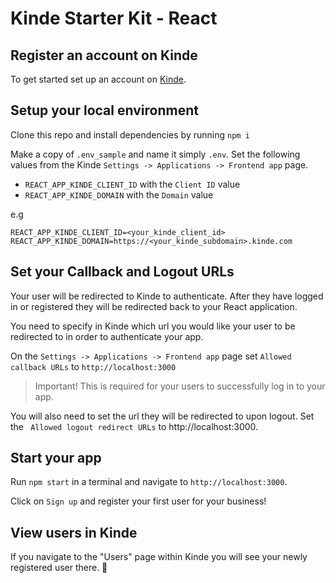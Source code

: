 # Kinde Starter Kit - React

## Register an account on Kinde

To get started set up an account on [Kinde](https://app.kinde.com/register).

## Setup your local environment

Clone this repo and install dependencies by running `npm i`

Make a copy of `.env_sample` and name it simply `.env`. Set the following values from the Kinde `Settings -> Applications -> Frontend app` page.

- `REACT_APP_KINDE_CLIENT_ID` with the `Client ID` value
- `REACT_APP_KINDE_DOMAIN` with the `Domain` value

e.g

```
REACT_APP_KINDE_CLIENT_ID=<your_kinde_client_id>
REACT_APP_KINDE_DOMAIN=https://<your_kinde_subdomain>.kinde.com
```

## Set your Callback and Logout URLs

Your user will be redirected to Kinde to authenticate. After they have logged in or registered they will be redirected back to your React application.

You need to specify in Kinde which url you would like your user to be redirected to in order to authenticate your app.

On the `Settings -> Applications -> Frontend app` page set `Allowed callback URLs` to `http://localhost:3000`

> Important! This is required for your users to successfully log in to your app.

You will also need to set the url they will be redirected to upon logout. Set the ` Allowed logout redirect URLs` to http://localhost:3000.

## Start your app

Run `npm start` in a terminal and navigate to `http://localhost:3000`.

Click on `Sign up` and register your first user for your business!

## View users in Kinde

If you navigate to the "Users" page within Kinde you will see your newly registered user there. 🚀
